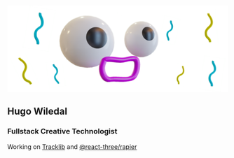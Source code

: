 <img src="misc/header.svg" />

## Hugo Wiledal
### Fullstack Creative Technologist

Working on [Tracklib](https://www.tracklib.com) and [@react-three/rapier](https://github.com/pmndrs/react-three-rapier)
